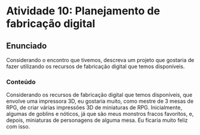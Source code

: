 # Atividade 10: Planejamento de fabricação digital

## Enunciado

Considerando o encontro que tivemos, descreva um projeto que gostaria de fazer utilizando os recursos de fabricação digital que temos disponíveis.

### Conteúdo

Considerando os recursos de fabricação digital que temos disponíveis, que envolve uma impressora 3D, eu gostaria muito, como mestre de 3 mesas de RPG, de criar várias impressões 3D de miniaturas de RPG. Inicialmente, algumas de goblins e nóticos, já que são meus monstros fracos favoritos, e, depois, miniaturas de personagens de alguma mesa. Eu ficaria muito feliz com isso.